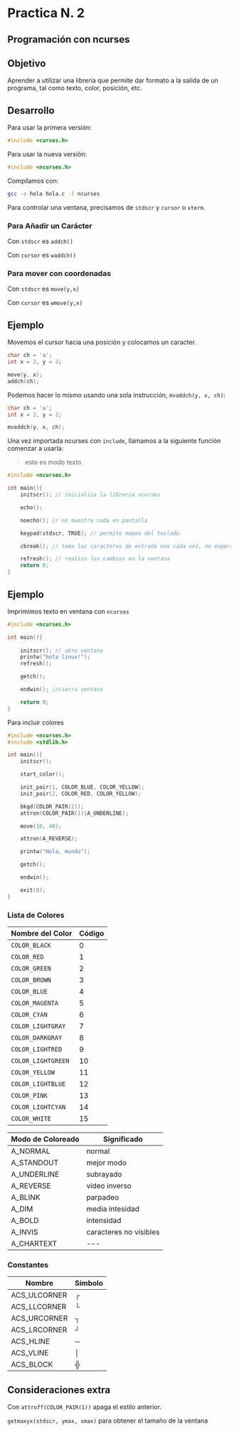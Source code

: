 # Practica N. 2

## Programación con ncurses

## Objetivo

Aprender a utilizar una librería que permite dar formato a la salida de un programa, tal como texto, color, posición, etc.

## Desarrollo

Para usar la primera versión:

```c++
#include <curses.h>
```

Para usar la nueva versión:

```c++
#include <ncurses.h>
```

Compilamos con:

```bash
gcc -o hola hola.c -l ncurses
```

Para controlar una ventana, precisamos de `stdscr` y `cursor` o `xterm`.

### Para Añadir un Carácter

Con `stdscr` es `addch()`

Con `cursor` es `waddch()`

### Para mover con coordenadas

Con `stdscr` es `move(y,x)`

Con `cursor` es `wmove(y,x)`

## Ejemplo

Movemos el cursor hacia una posición y colocamos un caracter.

```c++
char ch = 'a';
int x = 2, y = 2;

move(y, x);
addch(ch);
```

Podemos hacer lo mismo usando una sola instrucción, `mvaddch(y, x, ch)`:

```c++
char ch = 'a';
int x = 2, y = 2;

mvaddch(y, x, ch);
```

Una vez importada ncurses con `include`, llamamos a la siguiente función comenzar a usarla:

> esto es modo texto

```c++
#include <ncurses.h>

int main(){
	initscr(); // inicializa la libreria ncurses

	echo();

	noecho(); // no muestra nada en pantalla

	keypad(stdscr, TRUE); // permite mapeo del teclado

	cbreak(); // toma los caracteres de entrada una cada vez, no espera por ellos

	refresh(); // realiza los cambios en la ventana
	return 0;
}
```

## Ejemplo

Imprimimos texto en ventana con `ncurses`

```c++
#include <ncurses.h>

int main(){
	
	initscr(); // abre ventana
	printw("hola linux!");
	refresh();

	getch();

	endwin(); //cierra ventana

	return 0;
}
```

Para incluir colores

```c++
#include <ncurses.h>
#include <stdlib.h>

int main(){
	initscr();

	start_color();

	init_pair(1, COLOR_BLUE, COLOR_YELLOW);
	init_pair(2, COLOR_RED, COLOR_YELLOW);

	bkgd(COLOR_PAIR(2));
	attron(COLOR_PAIR(1)|A_UNDERLINE);

	move(10, 40);

	attron(A_REVERSE);

	printw("Hola, mundo");

	getch();

	endwin();

	exit(0);
}

```

### Lista de Colores

Nombre del Color   | Código
-------------------|--------
`COLOR_BLACK`      | 0
`COLOR_RED`        | 1
`COLOR_GREEN`      | 2
`COLOR_BROWN`      | 3
`COLOR_BLUE`       | 4
`COLOR_MAGENTA`    | 5
`COLOR_CYAN`       | 6
`COLOR_LIGHTGRAY`  | 7
`COLOR_DARKGRAY`   | 8
`COLOR_LIGHTRED`   | 9
`COLOR_LIGHTGREEN` | 10
`COLOR_YELLOW`     | 11
`COLOR_LIGHTBLUE`  | 12
`COLOR_PINK`       | 13
`COLOR_LIGHTCYAN`  | 14
`COLOR_WHITE`      | 15

Modo de Coloreado | Significado
------------------|-----------------------
A_NORMAL          | normal
A_STANDOUT        | mejor modo
A_UNDERLINE       | subrayado
A_REVERSE         | video inverso
A_BLINK           | parpadeo
A_DIM             | media intesidad
A_BOLD            | intensidad
A_INVIS           | caracteres no visibles
A_CHARTEXT        | ---

### Constantes

Nombre       | Símbolo
-------------|---------
ACS_ULCORNER | ┌
ACS_LLCORNER | └
ACS_URCORNER | ┐
ACS_LRCORNER | ┘
ACS_HLINE    | ─
ACS_VLINE    | │
ACS_BLOCK    | ╬

## Consideraciones extra

Con `attroff(COLOR_PAIR(1))` apaga el estilo anterior.

`getmaxyx(stdscr, ymax, xmax)` para obtener el tamaño de la ventana

